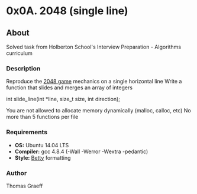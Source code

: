 # 0x0A. 2048 (single line)

## About
Solved task from Holberton School's Interview Preparation - Algorithms curriculum

### Description
Reproduce the [2048 game](https://play2048.co/) mechanics on a single horizontal line
Write a function that slides and merges an array of integers

int slide_line(int \*line, size_t size, int direction);

You are not allowed to allocate memory dynamically (malloc, calloc, etc)
No more than 5 functions per file

### Requirements
* **OS:** Ubuntu 14.04 LTS
* **Compiler:** gcc 4.8.4 (-Wall -Werror -Wextra -pedantic)
* **Style:** [Betty](https://github.com/holbertonschool/Betty/blob/master/betty-style.pl) formatting

### Author
Thomas Graeff
